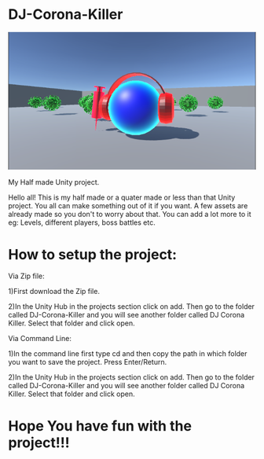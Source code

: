# DJ-Corona-Killer
![](Images/Screen%20Shot%202020-07-15%20at%203.13.35%20PM.png)




My Half made Unity project.

Hello all!
This is my half made or a quater made or less than that Unity project. You all can make something out of it if you want. A few assets are already made so you don't to worry about that. You can add a lot more to it eg: Levels, different players, boss battles etc.

# How to setup the project:

Via Zip file: 

1)First download the Zip file.

2)In the Unity Hub in the projects section click on add. Then go to the folder called DJ-Corona-Killer and you will see another folder called DJ Corona Killer. Select that folder and click open.

Via Command Line:

1)In the command line  first type cd and then copy the path in which folder you want to save the project. Press Enter/Return.

2)In the Unity Hub in the projects section click on add. Then go to the folder called DJ-Corona-Killer and you will see another folder called DJ Corona Killer. Select that folder and click open.

# Hope You have fun with the project!!!
